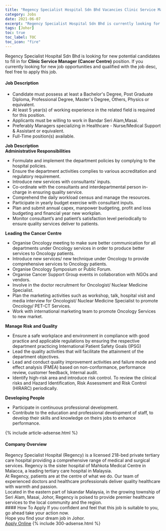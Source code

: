 ```yaml
---
title: "Regency Specialist Hospital Sdn Bhd Vacancies Clinic Service Manager (Cancer Centre)" 
category: Jobs 
date: 2021-06-07 
excerpt: "Regency Specialist Hospital Sdn Bhd is currently looking for suitable person to fill in the Clinic Service Manager (Cancer Centre) which based in Johor" 
tags: [Johor] 
toc: true 
toc_label: TOC 
toc_icon: "fire" 
--- 
```


<p>Regency Specialist Hospital Sdn Bhd is looking for new potential candidates to fill in for <b>Clinic Service Manager (Cancer Centre)</b> position. If you currently looking for new job opportunities and qualified with the job desc, feel free to apply this job.
</p><div><div><h4>Job Description</h4></div><div><div><span><div><ul><li>Candidate must possess at least a Bachelor's Degree, Post Graduate Diploma, Professional Degree, Master's Degree, Others, Physics or equivalent.</li><li>At least 5 year(s) of working experience in the related field is required for this position.</li><li>Applicants must be willing to work in Bandar Seri Alam,Masai.</li><li>Preferably Managers specializing in Healthcare - Nurse/Medical Support &amp; Assistant or equivalent.</li><li>Full-Time position(s) available.</li></ul><div><strong>Job Description</strong></div><div><strong>Administrative Responsibilities</strong></div><ul><li>Formulate and implement the department policies by complying to the hospital policies.</li><li>Ensure the department activities complies to various accreditation and regulatory requirement.</li><li>Introduce new services with consultants&#8217; inputs.</li><li>Co-ordinate with the consultants and interdepartmental person in-charge in ensuring quality service.</li><li>Comprehend the daily workload census and manage the resources.</li><li>Participate in yearly budget exercise with consultant inputs.</li><li>Plan and submit annual capex, manpower budgeting, profit and loss budgeting and financial year new workplan.</li><li>Monitor consultant&#8217;s and patient&#8217;s satisfaction level periodically to ensure quality services deliver to patients.</li></ul><div><strong>Leading the Cancer Centre</strong></div><ul><li>Organise Oncology meeting to make sure better communication for all departments under Oncology services in order to produce better services to Oncology patients.</li><li>Introduce new services/ new technique under Oncology to provide comprehensive services to Oncology patients.</li><li>Organise Oncology Symposium or Public Forum.</li><li>Organise Cancer Support Group events in collaboration with NGOs and vendors.</li><li>Involve in the doctor recruitment for Oncologist/ Nuclear Medicine Specialist.</li><li>Plan the marketing activities such as workshop, talk, hospital visit and media interview for Oncologist/ Nuclear Medicine Specialist to promote Oncology/ PET-CT Services.</li><li>Work with international marketing team to promote Oncology Services to new market.</li></ul><div><strong>Manage Risk and Quality</strong></div><ul><li>Ensure a safe workplace and environment in compliance with good practice and applicable regulations by ensuring the respective department practicing International Patient Safety Goals (IPSG)</li><li>Lead the quality activities that will facilitate the attainment of the department objectives.</li><li>Lead and conduct quality improvement activities and failure mode and effect analysis (FMEA) based on non-conformance, performance review, customer feedback, Internal audit.</li><li>Identify high-risk area and introduce risk control. To review the clinical risks and Hazard Identification, Risk Assessment and Risk Control (HIRARC) periodically.</li></ul><div><strong>Developing People</strong></div><ul><li>Participate in continuous professional development.</li><li>Contribute to the education and professional development of staff, to develop their skills and knowledge on theirs jobs to enhance performance.</li></ul></div></span></div></div></div> 
{% include article-adsense.html %} 
<div><div><h4>Company Overview</h4></div><div><div><span><div><div>
<div>
		Regency Specialist Hospital (Regency) is a licensed 218-bed private tertiary care hospital providing a comprehensive range of medical and surgical services. Regency is the sister hospital of Mahkota Medical Centre in Malacca, a leading tertiary care hospital in Malaysia.</div>
<div>
		At Regency, patients are at the centre of what we do. Our team of experienced doctors and healthcare professionals deliver quality healthcare with warmth and passion.</div>
<div>
		Located in the eastern part of Iskandar Malaysia, in the growing township of Seri Alam, Masai, Johor, Regency is poised to provide premier healthcare services to the local community and the region.</div>
</div></div></span></div></div></div> 
#### How To Apply 
If you confident and feel that this job is suitable to you, go ahead take your action now. <br/> 
Hope you find your dream job in Johor. <br/> 
<a href="https://www.jobstreet.com.my/en/job/clinic-service-manager-cancer-centre-4572100?jobId=jobstreet-my-job-4572100&" class="btn btn--info" target="_blank" rel="nofollow noopenner">Apply Online</a> 
{% include 300-adsense.html %} 
